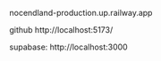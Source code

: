 nocendland-production.up.railway.app

github http://localhost:5173/

supabase: http://localhost:3000
